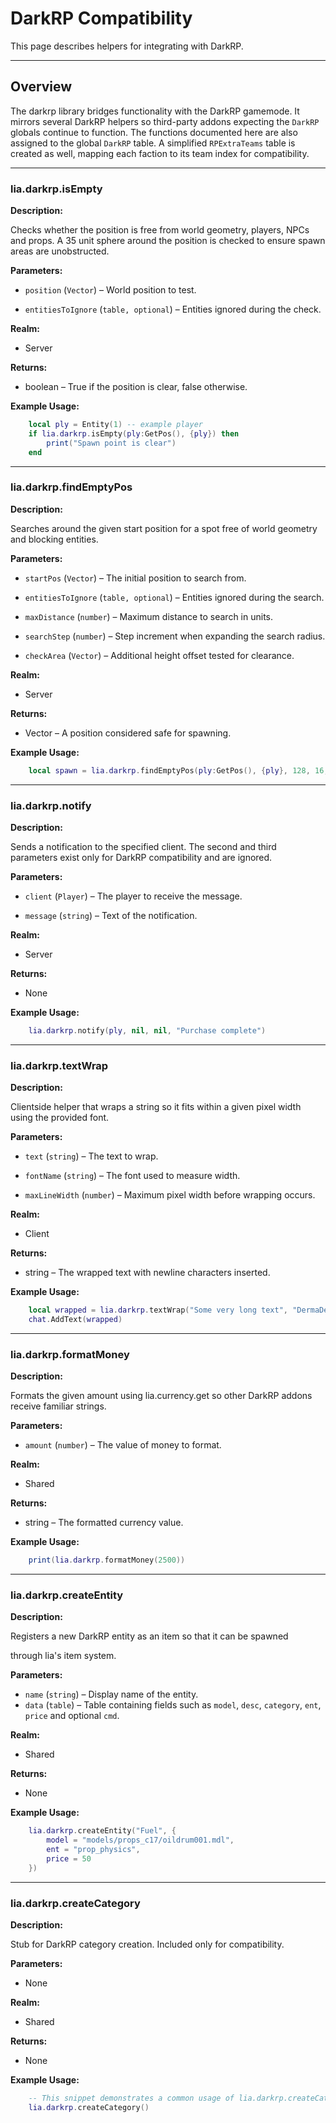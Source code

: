 # DarkRP Compatibility

This page describes helpers for integrating with DarkRP.

---

## Overview

The darkrp library bridges functionality with the DarkRP gamemode. It mirrors
several DarkRP helpers so third-party addons expecting the `DarkRP` globals
continue to function. The functions documented here are also assigned to the
global `DarkRP` table. A simplified `RPExtraTeams` table is created as well,
mapping each faction to its team index for compatibility.

---

### lia.darkrp.isEmpty

**Description:**

Checks whether the position is free from world geometry, players, NPCs and props. A 35 unit sphere around the position is checked to ensure spawn areas are unobstructed.

**Parameters:**

* `position` (`Vector`) – World position to test.


* `entitiesToIgnore` (`table, optional`) – Entities ignored during the check.


**Realm:**

* Server


**Returns:**

* boolean – True if the position is clear, false otherwise.


**Example Usage:**

```lua
    local ply = Entity(1) -- example player
    if lia.darkrp.isEmpty(ply:GetPos(), {ply}) then
        print("Spawn point is clear")
    end
```

---

### lia.darkrp.findEmptyPos

**Description:**

Searches around the given start position for a spot free of world geometry and blocking entities.

**Parameters:**

* `startPos` (`Vector`) – The initial position to search from.


* `entitiesToIgnore` (`table, optional`) – Entities ignored during the search.


* `maxDistance` (`number`) – Maximum distance to search in units.


* `searchStep` (`number`) – Step increment when expanding the search radius.


* `checkArea` (`Vector`) – Additional height offset tested for clearance.


**Realm:**

* Server


**Returns:**

* Vector – A position considered safe for spawning.


**Example Usage:**

```lua
    local spawn = lia.darkrp.findEmptyPos(ply:GetPos(), {ply}, 128, 16, Vector(0,0,64))
```

---

### lia.darkrp.notify

**Description:**

Sends a notification to the specified client. The second and third parameters exist only for DarkRP compatibility and are ignored.

**Parameters:**

* `client` (`Player`) – The player to receive the message.


* `message` (`string`) – Text of the notification.


**Realm:**

* Server


**Returns:**

* None


**Example Usage:**

```lua
    lia.darkrp.notify(ply, nil, nil, "Purchase complete")
```

---

### lia.darkrp.textWrap

**Description:**

Clientside helper that wraps a string so it fits within a given pixel width using the provided font.

**Parameters:**

* `text` (`string`) – The text to wrap.


* `fontName` (`string`) – The font used to measure width.


* `maxLineWidth` (`number`) – Maximum pixel width before wrapping occurs.


**Realm:**

* Client


**Returns:**

* string – The wrapped text with newline characters inserted.


**Example Usage:**

```lua
    local wrapped = lia.darkrp.textWrap("Some very long text", "DermaDefault", 150)
    chat.AddText(wrapped)
```

---

### lia.darkrp.formatMoney

**Description:**

Formats the given amount using lia.currency.get so other DarkRP addons receive familiar strings.

**Parameters:**

* `amount` (`number`) – The value of money to format.


**Realm:**

* Shared


**Returns:**

* string – The formatted currency value.


**Example Usage:**

```lua
    print(lia.darkrp.formatMoney(2500))
```

---

### lia.darkrp.createEntity

**Description:**

Registers a new DarkRP entity as an item so that it can be spawned

through lia's item system.

**Parameters:**

* `name` (`string`) – Display name of the entity.
* `data` (`table`) – Table containing fields such as `model`, `desc`, `category`, `ent`, `price` and optional `cmd`.

**Realm:**

* Shared


**Returns:**

* None


**Example Usage:**

```lua
    lia.darkrp.createEntity("Fuel", {
        model = "models/props_c17/oildrum001.mdl",
        ent = "prop_physics",
        price = 50
    })
```

---

### lia.darkrp.createCategory

**Description:**

Stub for DarkRP category creation. Included only for compatibility.

**Parameters:**

* None


**Realm:**

* Shared


**Returns:**

* None


**Example Usage:**

```lua
    -- This snippet demonstrates a common usage of lia.darkrp.createCategory
    lia.darkrp.createCategory()
```
